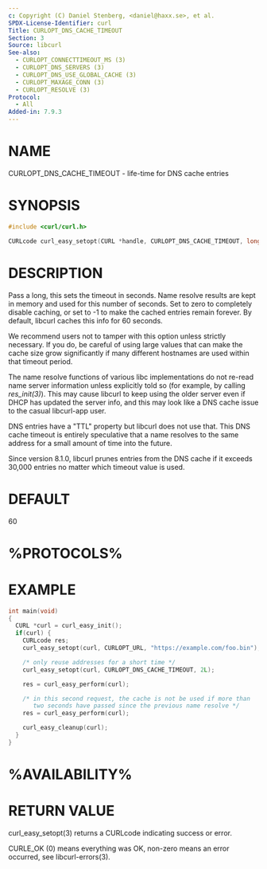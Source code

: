 ```yaml
---
c: Copyright (C) Daniel Stenberg, <daniel@haxx.se>, et al.
SPDX-License-Identifier: curl
Title: CURLOPT_DNS_CACHE_TIMEOUT
Section: 3
Source: libcurl
See-also:
  - CURLOPT_CONNECTTIMEOUT_MS (3)
  - CURLOPT_DNS_SERVERS (3)
  - CURLOPT_DNS_USE_GLOBAL_CACHE (3)
  - CURLOPT_MAXAGE_CONN (3)
  - CURLOPT_RESOLVE (3)
Protocol:
  - All
Added-in: 7.9.3
---
```


# NAME

CURLOPT_DNS_CACHE_TIMEOUT - life-time for DNS cache entries

# SYNOPSIS

~~~c
#include <curl/curl.h>

CURLcode curl_easy_setopt(CURL *handle, CURLOPT_DNS_CACHE_TIMEOUT, long age);
~~~

# DESCRIPTION

Pass a long, this sets the timeout in seconds. Name resolve results are kept
in memory and used for this number of seconds. Set to zero to completely
disable caching, or set to -1 to make the cached entries remain forever. By
default, libcurl caches this info for 60 seconds.

We recommend users not to tamper with this option unless strictly necessary.
If you do, be careful of using large values that can make the cache size grow
significantly if many different hostnames are used within that timeout period.

The name resolve functions of various libc implementations do not re-read name
server information unless explicitly told so (for example, by calling
*res_init(3)*). This may cause libcurl to keep using the older server even
if DHCP has updated the server info, and this may look like a DNS cache issue
to the casual libcurl-app user.

DNS entries have a "TTL" property but libcurl does not use that. This DNS
cache timeout is entirely speculative that a name resolves to the same address
for a small amount of time into the future.

Since version 8.1.0, libcurl prunes entries from the DNS cache if it exceeds
30,000 entries no matter which timeout value is used.

# DEFAULT

60

# %PROTOCOLS%

# EXAMPLE

~~~c
int main(void)
{
  CURL *curl = curl_easy_init();
  if(curl) {
    CURLcode res;
    curl_easy_setopt(curl, CURLOPT_URL, "https://example.com/foo.bin");

    /* only reuse addresses for a short time */
    curl_easy_setopt(curl, CURLOPT_DNS_CACHE_TIMEOUT, 2L);

    res = curl_easy_perform(curl);

    /* in this second request, the cache is not be used if more than
       two seconds have passed since the previous name resolve */
    res = curl_easy_perform(curl);

    curl_easy_cleanup(curl);
  }
}
~~~

# %AVAILABILITY%

# RETURN VALUE

curl_easy_setopt(3) returns a CURLcode indicating success or error.

CURLE_OK (0) means everything was OK, non-zero means an error occurred, see
libcurl-errors(3).
